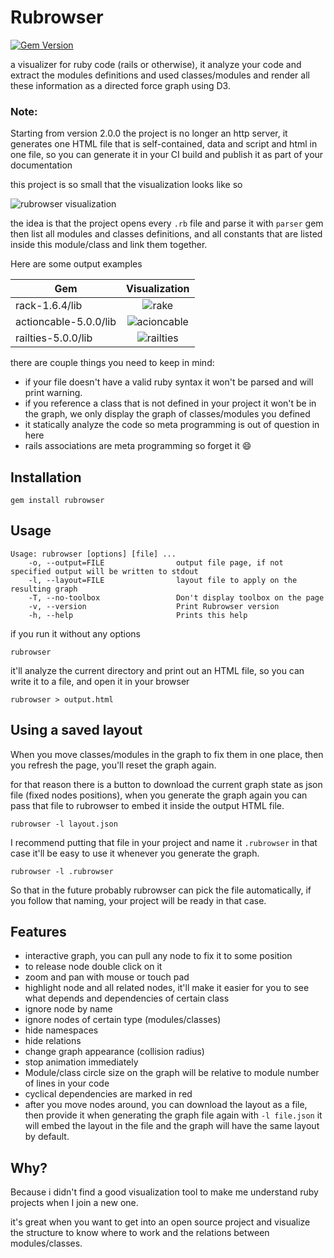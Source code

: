 # Rubrowser

[![Gem Version](https://badge.fury.io/rb/rubrowser.svg)](https://badge.fury.io/rb/rubrowser)



a visualizer for ruby code (rails or otherwise), it analyze your code and
extract the modules definitions and used classes/modules and render all these
information as a directed force graph using D3.

### Note:

Starting from version 2.0.0 the project is no longer an http server, it
generates one HTML file that is self-contained, data and script and html in one
file, so you can generate it in your CI build and publish it as part of your
documentation

this project is so small that the visualization looks like so

![rubrowser visualization](https://i.imgur.com/2tWrl2s.png)

the idea is that the project opens every `.rb` file and parse it with `parser`
gem then list all modules and classes definitions, and all constants that are
listed inside this module/class and link them together.

Here are some output examples

| Gem                   | Visualization                                 |
| -------------         | :-------------:                               |
| rack-1.6.4/lib        | ![rake](http://i.imgur.com/4UsCo0a.png)       |
| actioncable-5.0.0/lib | ![acioncable](http://i.imgur.com/Q0Xqjsz.png) |
| railties-5.0.0/lib    | ![railties](http://i.imgur.com/31g10a1.png)   |

there are couple things you need to keep in mind:

* if your file doesn't have a valid ruby syntax it won't be parsed and will
  print warning.
* if you reference a class that is not defined in your project it won't be in
  the graph, we only display the graph of classes/modules you defined
* it statically analyze the code so meta programming is out of question in here
* rails associations are meta programming so forget it :smile:

## Installation


```
gem install rubrowser
```

## Usage


```
Usage: rubrowser [options] [file] ...
    -o, --output=FILE                output file page, if not specified output will be written to stdout
    -l, --layout=FILE                layout file to apply on the resulting graph
    -T, --no-toolbox                 Don't display toolbox on the page
    -v, --version                    Print Rubrowser version
    -h, --help                       Prints this help
```

if you run it without any options
```
rubrowser
```

it'll analyze the current directory and print out an HTML file, so you can write
it to a file, and open it in your browser

```
rubrowser > output.html
```

## Using a saved layout

When you move classes/modules in the graph to fix them in one place, then you
refresh the page, you'll reset the graph again.

for that reason there is a button to download the current graph state as json file (fixed
nodes positions), when you generate the graph again you can pass that file to
rubrowser to embed it inside the output HTML file.

```
rubrowser -l layout.json
```

I recommend putting that file in your project and name it `.rubrowser` in that
case it'll be easy to use it whenever you generate the graph.

```
rubrowser -l .rubrowser
```

So that in the future probably rubrowser can pick the file automatically, if you
follow that naming, your project will be ready in that case.

## Features

* interactive graph, you can pull any node to fix it to some position
* to release node double click on it
* zoom and pan with mouse or touch pad
* highlight node and all related nodes, it'll make it easier for you to see what
  depends and dependencies of certain class
* ignore node by name
* ignore nodes of certain type (modules/classes)
* hide namespaces
* hide relations
* change graph appearance (collision radius)
* stop animation immediately
* Module/class circle size on the graph will be relative to module number of
  lines in your code
* cyclical dependencies are marked in red
* after you move nodes around, you can download the layout as a file, then
  provide it when generating the graph file again with `-l file.json` it will
  embed the layout in the file and the graph will have the same layout by
  default.

## Why?

Because i didn't find a good visualization tool to make me understand ruby
projects when I join a new one.

it's great when you want to get into an open source project and visualize the
structure to know where to work and the relations between modules/classes.
